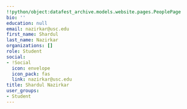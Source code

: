 ```yaml
---
!!python/object:datafest_archive.models.website.pages.PeoplePage
bio: ''
education: null
email: nazirkar@usc.edu
first_name: Shardul
last_name: Nazirkar
organizations: []
role: Student
social:
- !Social
  icon: envelope
  icon_pack: fas
  link: nazirkar@usc.edu
title: Shardul Nazirkar
user_groups:
- Student
---
```


    